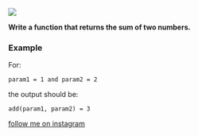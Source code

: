 <a href="https://www.instagram.com/9_Tay"><img src="https://img.shields.io/badge/instagram-%23E4415F?style=flat&logo=instagram&logoColor=white"/></a>

**Write a function that returns the sum of two numbers.**
### Example

For:

```
param1 = 1 and param2 = 2
```

the output should be:

```
add(param1, param2) = 3
```

[follow me on instagram](https://www.instagram.com/9_tay)